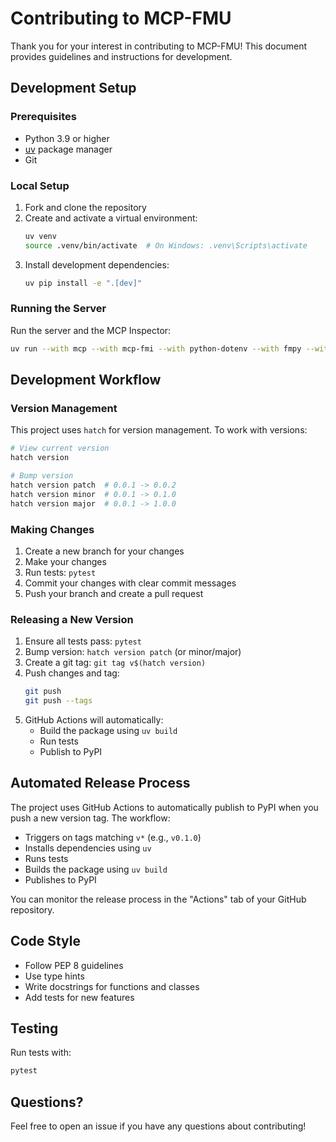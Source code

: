 # Contributing to MCP-FMU

Thank you for your interest in contributing to MCP-FMU! This document provides guidelines and instructions for development.

## Development Setup

### Prerequisites
- Python 3.9 or higher
- [uv](https://docs.astral.sh/uv/pip/packages/) package manager
- Git

### Local Setup
1. Fork and clone the repository
2. Create and activate a virtual environment:
   ```bash
   uv venv
   source .venv/bin/activate  # On Windows: .venv\Scripts\activate
   ```
3. Install development dependencies:
   ```bash
   uv pip install -e ".[dev]"
   ```

### Running the Server
Run the server and the MCP Inspector:
```bash
uv run --with mcp --with mcp-fmi --with python-dotenv --with fmpy --with numpy --with pydantic mcp dev src/mcp_fmi/server.py
```

## Development Workflow

### Version Management
This project uses `hatch` for version management. To work with versions:

```bash
# View current version
hatch version

# Bump version
hatch version patch  # 0.0.1 -> 0.0.2
hatch version minor  # 0.0.1 -> 0.1.0
hatch version major  # 0.0.1 -> 1.0.0
```

### Making Changes
1. Create a new branch for your changes
2. Make your changes
3. Run tests: `pytest`
4. Commit your changes with clear commit messages
5. Push your branch and create a pull request

### Releasing a New Version
1. Ensure all tests pass: `pytest`
2. Bump version: `hatch version patch` (or minor/major)
3. Create a git tag: `git tag v$(hatch version)`
4. Push changes and tag:
   ```bash
   git push
   git push --tags
   ```
5. GitHub Actions will automatically:
   - Build the package using `uv build`
   - Run tests
   - Publish to PyPI

## Automated Release Process
The project uses GitHub Actions to automatically publish to PyPI when you push a new version tag. The workflow:
- Triggers on tags matching `v*` (e.g., `v0.1.0`)
- Installs dependencies using `uv`
- Runs tests
- Builds the package using `uv build`
- Publishes to PyPI

You can monitor the release process in the "Actions" tab of your GitHub repository.

## Code Style
- Follow PEP 8 guidelines
- Use type hints
- Write docstrings for functions and classes
- Add tests for new features

## Testing
Run tests with:
```bash
pytest
```

## Questions?
Feel free to open an issue if you have any questions about contributing! 